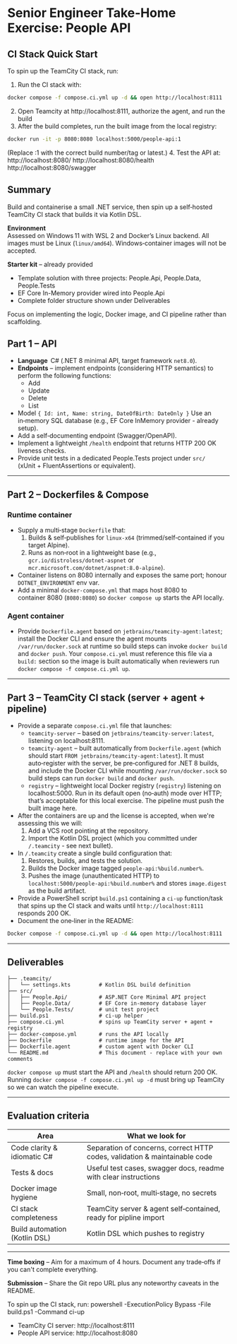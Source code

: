 # Senior Engineer Take‑Home Exercise: People API

## CI Stack Quick Start

To spin up the TeamCity CI stack, run:

1. Run the CI stack with:

```sh
docker compose -f compose.ci.yml up -d && open http://localhost:8111
```

2. Open Teamcity at http://localhost:8111, authorize the agent, and run the build
3. After the build completes, run the built image from the local registry:

```sh
docker run -it -p 8080:8080 localhost:5000/people-api:1
```

(Replace :1 with the correct build number/tag or latest.) 4. Test the API at:
http://localhost:8080/
http://localhost:8080/health
http://localhost:8080/swagger

## Summary

Build and containerise a small .NET service, then spin up a self‑hosted TeamCity CI stack that builds it via Kotlin DSL.

**Environment**  
Assessed on Windows 11 with WSL 2 and Docker’s Linux backend. All images must be Linux (`linux/amd64`). Windows‑container images will not be accepted.

**Starter kit** – already provided

- Template solution with three projects: People.Api, People.Data, People.Tests
- EF Core In-Memory provider wired into People.Api
- Complete folder structure shown under Deliverables

Focus on implementing the logic, Docker image, and CI pipeline rather than scaffolding.

## Part 1 – API

- **Language**  C# (.NET 8 minimal API, target framework `net8.0`).
- **Endpoints** – implement endpoints (considering HTTP semantics) to perform the following functions:
  - Add
  - Update
  - Delete
  - List
- Model `{ Id: int, Name: string, DateOfBirth: DateOnly }` Use an in‑memory SQL database (e.g., EF Core InMemory provider - already setup).
- Add a self‑documenting endpoint (Swagger/OpenAPI).
- Implement a lightweight `/health` endpoint that returns HTTP 200 OK liveness checks.
- Provide unit tests in a dedicated People.Tests project under `src/` (xUnit + FluentAssertions or equivalent).

---

## Part 2 – Dockerfiles & Compose

### Runtime container

- Supply a multi‑stage `Dockerfile` that:
  1. Builds & self‑publishes for `linux‑x64` (trimmed/self‑contained if you target Alpine).
  2. Runs as non‑root in a lightweight base (e.g., `gcr.io/distroless/dotnet‑aspnet` or `mcr.microsoft.com/dotnet/aspnet:8.0‑alpine`).
- Container listens on 8080 internally and exposes the same port; honour `DOTNET_ENVIRONMENT` env var.
- Add a minimal `docker-compose.yml` that maps host 8080 to container 8080 (`8080:8080`) so `docker compose up` starts the API locally.

### Agent container

- Provide `Dockerfile.agent` based on `jetbrains/teamcity-agent:latest`; install the Docker CLI and ensure the agent mounts `/var/run/docker.sock` at runtime so build steps can invoke `docker build` and `docker push`. Your `compose.ci.yml` must reference this file via a `build:` section so the image is built automatically when reviewers run `docker compose -f compose.ci.yml up`.

---

## Part 3 – TeamCity CI stack (server + agent + pipeline)

- Provide a separate `compose.ci.yml` file that launches:
  - `teamcity-server` – based on `jetbrains/teamcity-server:latest`, listening on localhost:8111.
  - `teamcity-agent` – built automatically from `Dockerfile.agent` (which should start `FROM jetbrains/teamcity-agent:latest`). It must auto‑register with the server, be pre‑configured for .NET 8 builds, and include the Docker CLI while mounting `/var/run/docker.sock` so build steps can run `docker build` and `docker push`.
  - `registry` – lightweight local Docker registry (`registry`) listening on localhost:5000. Run in its default open (no‑auth) mode over HTTP; that’s acceptable for this local exercise. The pipeline must push the built image here.
- After the containers are up and the license is accepted, when we're assessing this we will:
  1. Add a VCS root pointing at the repository.
  2. Import the Kotlin DSL project (which you committed under `/.teamcity` - see next bullet).
- In `/.teamcity` create a single build configuration that:
  1. Restores, builds, and tests the solution.
  2. Builds the Docker image tagged `people-api:%build.number%`.
  3. Pushes the image (unauthenticated HTTP) to `localhost:5000/people-api:%build.number%` and stores `image.digest` as the build artifact.
- Provide a PowerShell script `build.ps1` containing a `ci-up` function/task that spins up the CI stack and waits until `http://localhost:8111` responds 200 OK.
- Document the one‑liner in the README:

```sh
Docker compose -f compose.ci.yml up -d && open http://localhost:8111
```

---

## Deliverables

```
├── .teamcity/
│   └── settings.kts         # Kotlin DSL build definition
├── src/
│   ├── People.Api/          # ASP.NET Core Minimal API project
│   ├── People.Data/         # EF Core in‑memory database layer
│   └── People.Tests/        # unit test project
├── build.ps1                # ci-up helper
├── compose.ci.yml           # spins up TeamCity server + agent + registry
├── docker-compose.yml       # runs the API locally
├── Dockerfile               # runtime image for the API
├── Dockerfile.agent         # custom agent with Docker CLI
└── README.md                # This document - replace with your own comments
```

`docker compose up` must start the API and `/health` should return 200 OK. Running `docker compose -f compose.ci.yml up -d` must bring up TeamCity so we can watch the pipeline execute.

---

## Evaluation criteria

| Area                          | What we look for                                                           |
| ----------------------------- | -------------------------------------------------------------------------- |
| Code clarity & idiomatic C#   | Separation of concerns, correct HTTP codes, validation & maintainable code |
| Tests & docs                  | Useful test cases, swagger docs, readme with clear instructions            |
| Docker image hygiene          | Small, non‑root, multi‑stage, no secrets                                   |
| CI stack completeness         | TeamCity server & agent self‑contained, ready for pipline import           |
| Build automation (Kotlin DSL) | Kotlin DSL which pushes to registry                                        |

---

**Time boxing** – Aim for a maximum of 4 hours. Document any trade‑offs if you can't complete everything.

**Submission** – Share the Git repo URL plus any noteworthy caveats in the README.

To spin up the CI stack, run:
powershell -ExecutionPolicy Bypass -File build.ps1 -Command ci-up

- TeamCity CI server: http://localhost:8111
- People API service: http://localhost:8080
